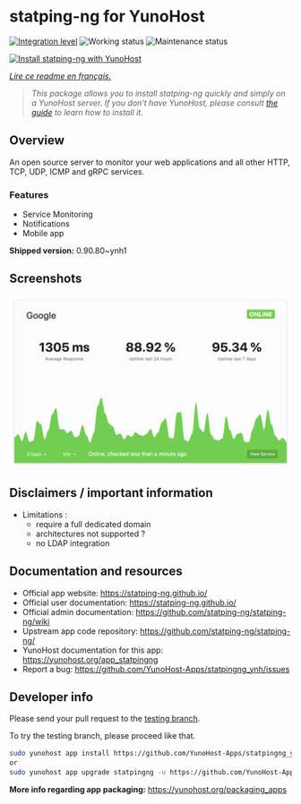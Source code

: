 <!--
N.B.: This README was automatically generated by https://github.com/YunoHost/apps/tree/master/tools/README-generator
It shall NOT be edited by hand.
-->

# statping-ng for YunoHost

[![Integration level](https://dash.yunohost.org/integration/statpingng.svg)](https://dash.yunohost.org/appci/app/statpingng) ![Working status](https://ci-apps.yunohost.org/ci/badges/statpingng.status.svg) ![Maintenance status](https://ci-apps.yunohost.org/ci/badges/statpingng.maintain.svg)

[![Install statping-ng with YunoHost](https://install-app.yunohost.org/install-with-yunohost.svg)](https://install-app.yunohost.org/?app=statpingng)

*[Lire ce readme en français.](./README_fr.md)*

> *This package allows you to install statping-ng quickly and simply on a YunoHost server.
If you don't have YunoHost, please consult [the guide](https://yunohost.org/#/install) to learn how to install it.*

## Overview

An open source server to monitor your web applications and all other HTTP, TCP, UDP, ICMP and gRPC services.

### Features

- Service Monitoring
- Notifications
- Mobile app


**Shipped version:** 0.90.80~ynh1

## Screenshots

![Screenshot of statping-ng](./doc/screenshots/statping.png)

## Disclaimers / important information

* Limitations :
    * require a full dedicated domain
    * architectures not supported ?
    * no LDAP integration


## Documentation and resources

* Official app website: <https://statping-ng.github.io/>
* Official user documentation: <https://statping-ng.github.io/>
* Official admin documentation: <https://github.com/statping-ng/statping-ng/wiki>
* Upstream app code repository: <https://github.com/statping-ng/statping-ng/>
* YunoHost documentation for this app: <https://yunohost.org/app_statpingng>
* Report a bug: <https://github.com/YunoHost-Apps/statpingng_ynh/issues>

## Developer info

Please send your pull request to the [testing branch](https://github.com/YunoHost-Apps/statpingng_ynh/tree/testing).

To try the testing branch, please proceed like that.

``` bash
sudo yunohost app install https://github.com/YunoHost-Apps/statpingng_ynh/tree/testing --debug
or
sudo yunohost app upgrade statpingng -u https://github.com/YunoHost-Apps/statpingng_ynh/tree/testing --debug
```

**More info regarding app packaging:** <https://yunohost.org/packaging_apps>
